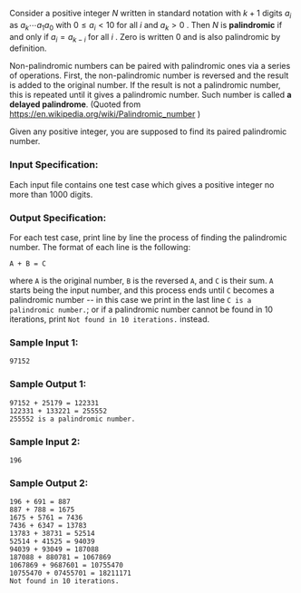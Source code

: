 <!-- Title
A Delayed Palindrome (20)
-->
Consider a positive integer $N$ written in standard notation with $k+1$ digits
$a_i$ as $a_k \cdots a_1 a_0$ with $0 \le a_i < 10$ for all $i$ and $a_k > 0$
. Then $N$ is **palindromic** if and only if $a_i = a_{k-i}$ for all $i$ .
Zero is written 0 and is also palindromic by definition.

Non-palindromic numbers can be paired with palindromic ones via a series of
operations. First, the non-palindromic number is reversed and the result is
added to the original number. If the result is not a palindromic number, this
is repeated until it gives a palindromic number. Such number is called **a
delayed palindrome**. (Quoted from
https://en.wikipedia.org/wiki/Palindromic_number )

Given any positive integer, you are supposed to find its paired palindromic
number.

### Input Specification:

Each input file contains one test case which gives a positive integer no more
than 1000 digits.

### Output Specification:

For each test case, print line by line the process of finding the palindromic
number. The format of each line is the following:

    
    
    A + B = C

where `A` is the original number, `B` is the reversed `A`, and `C` is their
sum. `A` starts being the input number, and this process ends until `C`
becomes a palindromic number -- in this case we print in the last line `C is a
palindromic number.`; or if a palindromic number cannot be found in 10
iterations, print `Not found in 10 iterations.` instead.

### Sample Input 1:

    
    
    97152

### Sample Output 1:

    
    
    97152 + 25179 = 122331
    122331 + 133221 = 255552
    255552 is a palindromic number.

### Sample Input 2:

    
    
    196

### Sample Output 2:

    
    
    196 + 691 = 887
    887 + 788 = 1675
    1675 + 5761 = 7436
    7436 + 6347 = 13783
    13783 + 38731 = 52514
    52514 + 41525 = 94039
    94039 + 93049 = 187088
    187088 + 880781 = 1067869
    1067869 + 9687601 = 10755470
    10755470 + 07455701 = 18211171
    Not found in 10 iterations.

